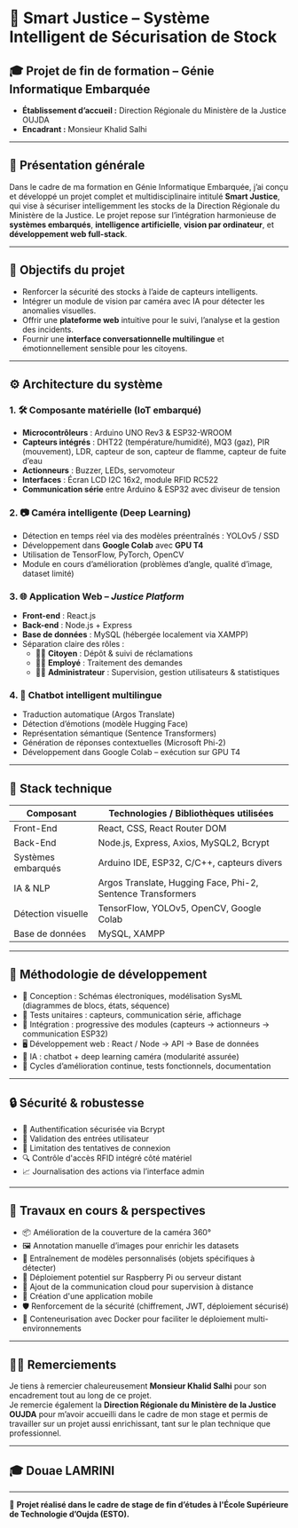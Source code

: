 # 🔐 Smart Justice – Système Intelligent de Sécurisation de Stock

## 🎓 Projet de fin de formation – Génie Informatique Embarquée  
- **Établissement d’accueil :** Direction Régionale du Ministère de la Justice OUJDA
- **Encadrant :** Monsieur Khalid Salhi  

---

## 🧠 Présentation générale

Dans le cadre de ma formation en Génie Informatique Embarquée, j’ai conçu et développé un projet complet et multidisciplinaire intitulé **Smart Justice**, qui vise à sécuriser intelligemment les stocks de la Direction Régionale du Ministère de la Justice. Le projet repose sur l’intégration harmonieuse de **systèmes embarqués**, **intelligence artificielle**, **vision par ordinateur**, et **développement web full-stack**.

---

## 🧩 Objectifs du projet

- Renforcer la sécurité des stocks à l’aide de capteurs intelligents.
- Intégrer un module de vision par caméra avec IA pour détecter les anomalies visuelles.
- Offrir une **plateforme web** intuitive pour le suivi, l’analyse et la gestion des incidents.
- Fournir une **interface conversationnelle multilingue** et émotionnellement sensible pour les citoyens.

---

## ⚙️ Architecture du système

### 1. 🛠️ Composante matérielle (IoT embarqué)
- **Microcontrôleurs** : Arduino UNO Rev3 & ESP32-WROOM
- **Capteurs intégrés** : DHT22 (température/humidité), MQ3 (gaz), PIR (mouvement), LDR, capteur de son, capteur de flamme, capteur de fuite d’eau
- **Actionneurs** : Buzzer, LEDs, servomoteur
- **Interfaces** : Écran LCD I2C 16x2, module RFID RC522
- **Communication série** entre Arduino & ESP32 avec diviseur de tension

### 2. 📷 Caméra intelligente (Deep Learning)
- Détection en temps réel via des modèles préentraînés : YOLOv5 / SSD
- Développement dans **Google Colab** avec **GPU T4**
- Utilisation de TensorFlow, PyTorch, OpenCV
- Module en cours d’amélioration (problèmes d’angle, qualité d’image, dataset limité)

### 3. 🌐 Application Web – *Justice Platform*
- **Front-end** : React.js
- **Back-end** : Node.js + Express
- **Base de données** : MySQL (hébergée localement via XAMPP)
- Séparation claire des rôles :
  - 🧑‍💼 **Citoyen** : Dépôt & suivi de réclamations
  - 🧑‍💻 **Employé** : Traitement des demandes
  - 👨‍✈️ **Administrateur** : Supervision, gestion utilisateurs & statistiques

### 4. 💬 Chatbot intelligent multilingue
- Traduction automatique (Argos Translate)
- Détection d’émotions (modèle Hugging Face)
- Représentation sémantique (Sentence Transformers)
- Génération de réponses contextuelles (Microsoft Phi-2)
- Développement dans Google Colab – exécution sur GPU T4

---

## 🧪 Stack technique

| Composant         | Technologies / Bibliothèques utilisées                      |
|-------------------|-------------------------------------------------------------|
| Front-End         | React, CSS, React Router DOM                                |
| Back-End          | Node.js, Express, Axios, MySQL2, Bcrypt                     |
| Systèmes embarqués| Arduino IDE, ESP32, C/C++, capteurs divers                  |
| IA & NLP          | Argos Translate, Hugging Face, Phi-2, Sentence Transformers |
| Détection visuelle| TensorFlow, YOLOv5, OpenCV, Google Colab                    |
| Base de données   | MySQL, XAMPP                                                |

---

## 🧱 Méthodologie de développement

- 📐 Conception : Schémas électroniques, modélisation SysML (diagrammes de blocs, états, séquence)
- 🧪 Tests unitaires : capteurs, communication série, affichage
- 🔧 Intégration : progressive des modules (capteurs → actionneurs → communication ESP32)
- 🖥️ Développement web : React / Node → API → Base de données
- 🧠 IA : chatbot + deep learning caméra (modularité assurée)
- 🔁 Cycles d’amélioration continue, tests fonctionnels, documentation

---

## 🔒 Sécurité & robustesse

- 🔐 Authentification sécurisée via Bcrypt
- 🧼 Validation des entrées utilisateur
- 🔁 Limitation des tentatives de connexion
- 🔍 Contrôle d'accès RFID intégré côté matériel
- 📈 Journalisation des actions via l’interface admin

---

## 🚧 Travaux en cours & perspectives

- 📦 Amélioration de la couverture de la caméra 360°
- 🖼️ Annotation manuelle d’images pour enrichir les datasets
- 🧠 Entraînement de modèles personnalisés (objets spécifiques à détecter)
- 🔧 Déploiement potentiel sur Raspberry Pi ou serveur distant
- 📡 Ajout de la communication cloud pour supervision à distance
- 📱​ Création d'une application mobile
- ​🛡️​ Renforcement de la sécurité (chiffrement, JWT, déploiement sécurisé)
- 🐳 Conteneurisation avec Docker pour faciliter le déploiement multi-environnements
---

## 👨‍🎓 Remerciements

Je tiens à remercier chaleureusement **Monsieur Khalid Salhi** pour son encadrement tout au long de ce projet.  
Je remercie également la **Direction Régionale du Ministère de la Justice OUJDA** pour m’avoir accueilli dans le cadre de mon stage et permis de travailler sur un projet aussi enrichissant, tant sur le plan technique que professionnel.

---
## ​​🎓​ Douae LAMRINI
---

🎯 **Projet réalisé dans le cadre de stage de fin d’études à l'École Supérieure de Technologie d’Oujda (ESTO).**


